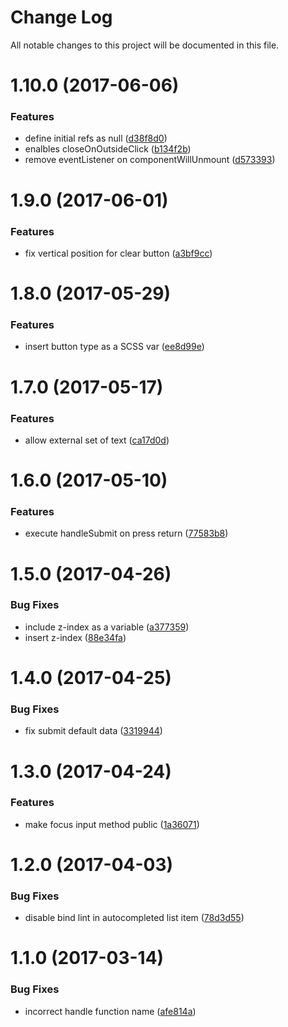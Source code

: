 # Change Log

All notable changes to this project will be documented in this file.

<a name="1.10.0"></a>
# 1.10.0 (2017-06-06)


### Features

* define initial refs as null ([d38f8d0](https://github.com/SUI-Components/sui-components/commit/d38f8d0))
* enalbles closeOnOutsideClick ([b134f2b](https://github.com/SUI-Components/sui-components/commit/b134f2b))
* remove eventListener on componentWillUnmount ([d573393](https://github.com/SUI-Components/sui-components/commit/d573393))



<a name="1.9.0"></a>
# 1.9.0 (2017-06-01)


### Features

* fix vertical position for clear button ([a3bf9cc](https://github.com/SUI-Components/sui-components/commit/a3bf9cc))



<a name="1.8.0"></a>
# 1.8.0 (2017-05-29)


### Features

* insert button type as a SCSS var ([ee8d99e](https://github.com/SUI-Components/sui-components/commit/ee8d99e))



<a name="1.7.0"></a>
# 1.7.0 (2017-05-17)


### Features

* allow external set of text ([ca17d0d](https://github.com/SUI-Components/sui-components/commit/ca17d0d))



<a name="1.6.0"></a>
# 1.6.0 (2017-05-10)


### Features

* execute handleSubmit on press return ([77583b8](https://github.com/SUI-Components/sui-components/commit/77583b8))



<a name="1.5.0"></a>
# 1.5.0 (2017-04-26)


### Bug Fixes

* include z-index as a variable ([a377359](https://github.com/SUI-Components/sui-components/commit/a377359))
* insert z-index ([88e34fa](https://github.com/SUI-Components/sui-components/commit/88e34fa))



<a name="1.4.0"></a>
# 1.4.0 (2017-04-25)


### Bug Fixes

* fix submit default data ([3319944](https://github.com/SUI-Components/sui-components/commit/3319944))



<a name="1.3.0"></a>
# 1.3.0 (2017-04-24)


### Features

* make focus input method public ([1a36071](https://github.com/SUI-Components/sui-components/commit/1a36071))



<a name="1.2.0"></a>
# 1.2.0 (2017-04-03)


### Bug Fixes

* disable bind lint in autocompleted list item ([78d3d55](https://github.com/SUI-Components/sui-components/commit/78d3d55))



<a name="1.1.0"></a>
# 1.1.0 (2017-03-14)


### Bug Fixes

* incorrect handle function name ([afe814a](https://github.com/SUI-Components/sui-components/commit/afe814a))



